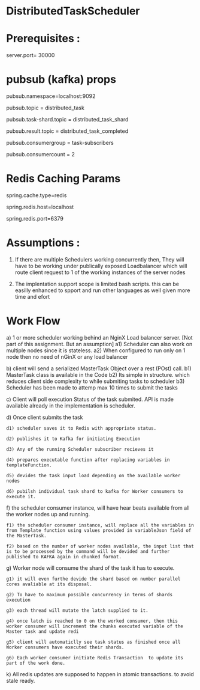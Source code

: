 # DistributedTaskScheduler  

# Prerequisites :
  server.port= 30000

  # pubsub (kafka) props
  pubsub.namespace=localhost:9092

  pubsub.topic = distributed_task

  pubsub.task-shard.topic = distributed_task_shard

  pubsub.result.topic = distributed_task_completed

  pubsub.consumergroup = task-subscribers

  pubsub.consumercount = 2

  # Redis Caching Params
  spring.cache.type=redis

  spring.redis.host=localhost

  spring.redis.port=6379
  
#  Assumptions :
1. If there are multiple Schedulers working concurrently then, They will have to be working under publically exposed Loadbalancer which will route client request to 1 of the working instances of the server nodes

2. The implentation support scope is limited bash scripts. this can be easilly enhanced to spport and run other languages as well given more time and efort
# Work Flow 
a) 1 or more scheduler working behind an NginX Load balancer server. [Not part of this assignment. But an assumption]
    a1) Scheduler can also work on multiple nodes since it is stateless.
    a2) When configured to run only on 1 node then no need of nGinX or any load balancer 

b) client will send a serialized MasterTask Object over a rest (POst) call.
    b1) MasterTask class is available in the Code
    b2) Its simple in structure. which reduces client side complexity to while submiting tasks to scheduler
    b3) Scheduler has been made to attemp max 10 times to submit the tasks

c) Client will poll execution Status of the task submited. API is made available already in the implementation is scheduler.
  
d) Once client submits the task

    d1) scheduler saves it to Redis with appropriate status.
    
    d2) publishes it to Kafka for initiating Execution
    
    d3) Any of the running Scheduler subscriber recieves it
    
    d4) prepares executable function after replacing variables in templateFunction.
    
    d5) devides the task input load depending on the available worker nodes
    
    d6) pubilsh individual task shard to kafka for Worker consumers to execute it.
    
f) the scheduler consumer instance, will have hear beats available from all the worker nodes up and running. 

    f1) the scheduler consumer instance, will replace all the variables in from Template function using values provided in variableJson field of the MasterTask.
    
    f2) based on the number of worker nodes available, the input list that is to be processed by the command will be devided and further published to KAFKA again in chunked format.
  
g) Worker node will consume the shard of the task it has to execute. 

    g1) it will even furthe devide the shard based on number parallel cores avaliable at its disposal. 
    
    g2) To have to maximum possible concurrency in terms of shards execution
    
    g3) each thread will mutate the latch supplied to it.
    
    g4) once latch is reached to 0 on the worked consumer, then this worker consumer will increment the chunks executed variable of the Master task and update redi
    
    g5) client will automaticlly see task status as finished once all Worker consumers have executed their shards.
    
    g6) Each worker consumer initiate Redis Transaction  to update its part of the work done.
    

k) All redis updates are supposed to happen in atomic transactions. to avoid stale ready.
